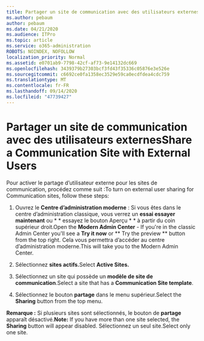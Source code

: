 ```yaml
---
title: Partager un site de communication avec des utilisateurs externes
ms.author: pebaum
author: pebaum
ms.date: 04/21/2020
ms.audience: ITPro
ms.topic: article
ms.service: o365-administration
ROBOTS: NOINDEX, NOFOLLOW
localization_priority: Normal
ms.assetid: e0701ab9-7798-42cf-af73-9e14132dc669
ms.openlocfilehash: 3439379b27303bcf3fd43f35336c05876e3e526e
ms.sourcegitcommit: c6692ce0fa1358ec3529e59ca0ecdfdea4cdc759
ms.translationtype: MT
ms.contentlocale: fr-FR
ms.lasthandoff: 09/14/2020
ms.locfileid: "47739427"
---
```

# <a name="share-a-communication-site-with-external-users"></a><span data-ttu-id="fc0f8-102">Partager un site de communication avec des utilisateurs externes</span><span class="sxs-lookup"><span data-stu-id="fc0f8-102">Share a Communication Site with External Users</span></span>

<span data-ttu-id="fc0f8-103">Pour activer le partage d’utilisateur externe pour les sites de communication, procédez comme suit :</span><span class="sxs-lookup"><span data-stu-id="fc0f8-103">To turn on external user sharing for Communication sites, follow these steps:</span></span> 
  
1. <span data-ttu-id="fc0f8-104">Ouvrez le **Centre d’administration moderne** : Si vous êtes dans le centre d’administration classique, vous verrez un **essai essayer maintenant** ou \* \* essayez le bouton Aperçu \* \* à partir du coin supérieur droit.</span><span class="sxs-lookup"><span data-stu-id="fc0f8-104">Open the **Modern Admin Center** - If you're in the classic Admin Center you'll see a **Try it now** or \*\* Try the preview \*\* button from the top right.</span></span> <span data-ttu-id="fc0f8-105">Cela vous permettra d’accéder au centre d’administration moderne.</span><span class="sxs-lookup"><span data-stu-id="fc0f8-105">This will take you to the Modern Admin Center.</span></span> 
  
2. <span data-ttu-id="fc0f8-106">Sélectionnez **sites actifs.**</span><span class="sxs-lookup"><span data-stu-id="fc0f8-106">Select **Active Sites.**</span></span>
  
3. <span data-ttu-id="fc0f8-107">Sélectionnez un site qui possède un **modèle de site de communication**.</span><span class="sxs-lookup"><span data-stu-id="fc0f8-107">Select a site that has a **Communication Site template**.</span></span> 
  
4. <span data-ttu-id="fc0f8-108">Sélectionnez le bouton **partage** dans le menu supérieur.</span><span class="sxs-lookup"><span data-stu-id="fc0f8-108">Select the **Sharing** button from the top menu.</span></span> 
  
 <span data-ttu-id="fc0f8-109">**Remarque :** Si plusieurs sites sont sélectionnés, le bouton de **partage** apparaît désactivé.</span><span class="sxs-lookup"><span data-stu-id="fc0f8-109">**Note:** If you have more than one site selected, the **Sharing** button will appear disabled.</span></span> <span data-ttu-id="fc0f8-110">Sélectionnez un seul site.</span><span class="sxs-lookup"><span data-stu-id="fc0f8-110">Select only one site.</span></span> 
  

